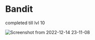 # Bandit
completed till lvl 10

![Screenshot from 2022-12-14 23-11-08](https://user-images.githubusercontent.com/87699062/207669648-48a02e00-ac84-4f62-8a1d-2a14ca1188ef.png)
